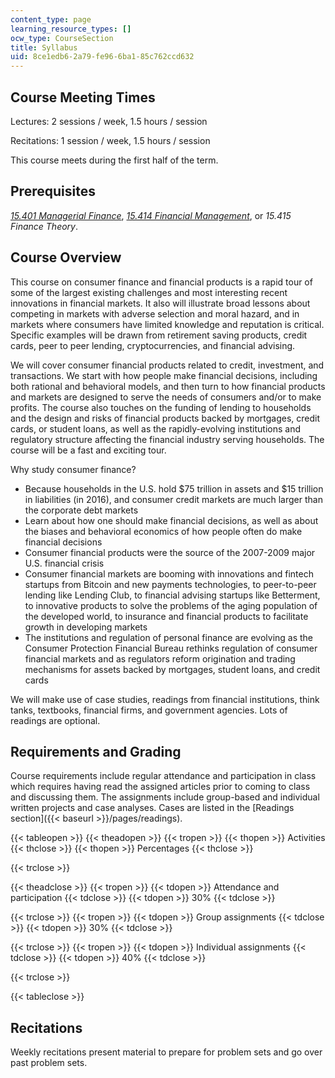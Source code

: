 ```yaml
---
content_type: page
learning_resource_types: []
ocw_type: CourseSection
title: Syllabus
uid: 8ce1edb6-2a79-fe96-6ba1-85c762ccd632
---
```


Course Meeting Times
--------------------

Lectures: 2 sessions / week, 1.5 hours / session

Recitations: 1 session / week, 1.5 hours / session

This course meets during the first half of the term.

Prerequisites
-------------

_[15.401 Managerial Finance](/courses/15-401-finance-theory-i-fall-2008/)_, _[15.414 Financial Management](/courses/15-414-financial-management-summer-2003/)_, or _15.415 Finance Theory_.

Course Overview
---------------

This course on consumer finance and financial products is a rapid tour of some of the largest existing challenges and most interesting recent innovations in financial markets. It also will illustrate broad lessons about competing in markets with adverse selection and moral hazard, and in markets where consumers have limited knowledge and reputation is critical. Specific examples will be drawn from retirement saving products, credit cards, peer to peer lending, cryptocurrencies, and financial advising.

We will cover consumer financial products related to credit, investment, and transactions. We start with how people make financial decisions, including both rational and behavioral models, and then turn to how financial products and markets are designed to serve the needs of consumers and/or to make profits. The course also touches on the funding of lending to households and the design and risks of financial products backed by mortgages, credit cards, or student loans, as well as the rapidly-evolving institutions and regulatory structure affecting the financial industry serving households. The course will be a fast and exciting tour.

Why study consumer finance?

*   Because households in the U.S. hold $75 trillion in assets and $15 trillion in liabilities (in 2016), and consumer credit markets are much larger than the corporate debt markets
*   Learn about how one should make financial decisions, as well as about the biases and behavioral economics of how people often do make financial decisions
*   Consumer financial products were the source of the 2007-2009 major U.S. financial crisis
*   Consumer financial markets are booming with innovations and fintech startups from Bitcoin and new payments technologies, to peer-to-peer lending like Lending Club, to financial advising startups like Betterment, to innovative products to solve the problems of the aging population of the developed world, to insurance and financial products to facilitate growth in developing markets
*   The institutions and regulation of personal finance are evolving as the Consumer Protection Financial Bureau rethinks regulation of consumer financial markets and as regulators reform origination and trading mechanisms for assets backed by mortgages, student loans, and credit cards

We will make use of case studies, readings from financial institutions, think tanks, textbooks, financial firms, and government agencies. Lots of readings are optional.

Requirements and Grading
------------------------

Course requirements include regular attendance and participation in class which requires having read the assigned articles prior to coming to class and discussing them. The assignments include group-based and individual written projects and case analyses. Cases are listed in the [Readings section]({{< baseurl >}}/pages/readings).

{{< tableopen >}}
{{< theadopen >}}
{{< tropen >}}
{{< thopen >}}
Activities
{{< thclose >}}
{{< thopen >}}
Percentages
{{< thclose >}}

{{< trclose >}}

{{< theadclose >}}
{{< tropen >}}
{{< tdopen >}}
Attendance and participation
{{< tdclose >}}
{{< tdopen >}}
30%
{{< tdclose >}}

{{< trclose >}}
{{< tropen >}}
{{< tdopen >}}
Group assignments
{{< tdclose >}}
{{< tdopen >}}
30%
{{< tdclose >}}

{{< trclose >}}
{{< tropen >}}
{{< tdopen >}}
Individual assignments
{{< tdclose >}}
{{< tdopen >}}
40%
{{< tdclose >}}

{{< trclose >}}

{{< tableclose >}}

Recitations
-----------

Weekly recitations present material to prepare for problem sets and go over past problem sets.